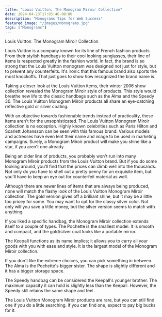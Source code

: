 ```yaml
---
title: "Louis Vuitton: The Monogram Miroir Collection"
date: 2024-04-23T17:05:46-08:00
description: "Monograms Tips for Web Success"
featured_image: "/images/Monograms.jpg"
tags: ["Monograms"]
---
```


Louis Vuitton: The Monogram Miroir Collection

Louis Vuitton is a company known for its line of French fashion products. From their stylish handbags to their cool looking sunglasses, their line of items is respected greatly in the fashion world. In fact, the brand is so strong that the Louis Vuitton monogram was designed not just for style, but to prevent any counterfeits. It's ironic that this famous brand also sports the most knockoffs. That just goes to show how recognized the brand name is.

Taking a closer look at the Louis Vuitton items, their winter 2006 show collection revealed the Monogram Miroir style of products. This style would breathe new life to the classic handbags such as the Alma and the Speedy 30. The Louis Vuitton Monogram Miroir products all share an eye-catching reflective gold or silver coating.

With an objective towards fashionable trends instead of practicality, these items aren't for the unsophisticated. The Louis Vuitton Monogram Miroir collection is no exception. Highly known celebrities such as Paris Hilton and Scarlett Johansson can be seen with this famous brand. Various models and actresses have even lent their name and image to be used in marketing campaigns. Surely, a Monogram Miroir product will make you shine like a star, if you aren't one already.

Being an older line of products, you probably won't run into many Monogram Miroir products from the Louis Vuitton brand. But if you do some looking around, you'll find that the prices can climb well into the thousands. Not only do you have to shell out a pretty penny for an exquisite item, but you'll have to keep an eye out for counterfeit material as well.

Although there are newer lines of items that are always being produced, none will match the flashy look of the Louis Vuitton Monogram Miroir collection. The gold version gives off a brilliant shine, but it may be a little too pricey for some. You may want to opt for the classy silver color. Not only will you save a little money, but the silver version seems to match with anything.

If you liked a specific handbag, the Monogram Miroir collection extends itself to a couple of types. The Pochette is the smallest model. It is smooth and compact, and the gold/silver coat looks like a portable mirror.

The Keepall functions as its name implies; it allows you to carry all your goods with you with ease and style. It is the largest model of the Monogram Miroir collection.

If you don't like the extreme choices, you can pick something in between. The Alma is the Pochette's bigger sister. The shape is slightly different and it has a bigger storage space.

The Speedy handbag can be considered the Keepall's younger brother. The maximum capacity it can hold is slightly less than the Keepall. However, the Speedy still retains the same shape and feel.

The Louis Vuitton Monogram Miroir products are rare, but you can still find one if you do a little searching. If you can find one, expect to pay big bucks for it.

